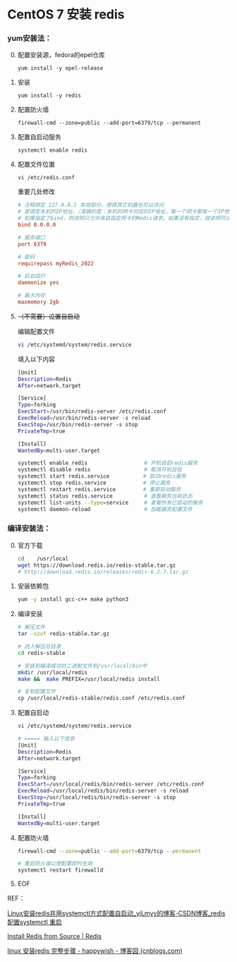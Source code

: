 # CentOS 7  安装 redis

### yum安装法：

0. 配置安装源，fedora的epel仓库

    ```shell
    yum install -y epel-release
    ```

1. 安装

   ```shell
   yum install -y redis
   ```

2. 配置防火墙

   ```shell
   firewall-cmd --zone=public --add-port=6379/tcp --permanent
   ```

3. 配置自启动服务

   ```shell
   systemctl enable redis
   ```

4. 配置文件位置

   ```shell
   vi /etc/redis.conf
   ```

   重要几处修改

   ```ini
   # 注释绑定 127.0.0.1 本地部分，使得其它机器也可以访问
   # 是绑定本机的IP地址，（准确的是：本机的网卡对应的IP地址，每一个网卡都有一个IP地址），而不是redis允许来自其他计算机的IP地址。
   # 如果指定了bind，则说明只允许来自指定网卡的Redis请求。如果没有指定，就说明可以接受来自任意一个网卡的Redis请求。
   bind 0.0.0.0
   
   # 服务端口
   port 6379
   
   # 密码
   requirepass myRedis_2022
   
   # 后台运行
   daemonize yes
   
   # 最大内存
   maxmemory 2gb
   ```

5. ~~（不需要）设置自启动~~

   编辑配置文件

   ```sh
   vi /etc/systemd/system/redis.service
   ```

   填入以下内容

   ```sh
   [Unit]
   Description=Redis
   After=network.target
   
   [Service]
   Type=forking
   ExecStart=/usr/bin/redis-server /etc/redis.conf
   ExecReload=/usr/bin/redis-server -s reload
   ExecStop=/usr/bin/redis-server -s stop
   PrivateTmp=true
   
   [Install]
   WantedBy=multi-user.target
   ```

   ```sh
   systemctl enable redis                  # 开机自启redis服务
   systemctl disable redis                 # 取消开机自启
   systemctl start redis.service　         # 启动redis服务
   systemctl stop redis.service　          # 停止服务
   systemctl restart redis.service　       # 重新启动服务
   systemctl status redis.service          # 查看服务当前状态
   systemctl list-units --type=service     # 查看所有已启动的服务
   systemctl daemon-reload                 # 加载服务配置文件
   ```

   

### 编译安装法：

0. 官方下载

    ```bash
    cd    /usr/local
    wget https://download.redis.io/redis-stable.tar.gz
    # http://download.redis.io/releases/redis-6.2.7.tar.gz
    ```

1. 安装依赖包

   ```bash
   yum -y install gcc-c++ make python3
   ```

2. 编译安装

   ```bash
   # 解压文件
   tar -xzvf redis-stable.tar.gz
   
   # 进入解压后目录
   cd redis-stable
   
   # 安装到编译成功的二进制文件到/usr/local/bin中
   mkdir /usr/local/redis
   make &&  make PREFIX=/usr/local/redis install
   
   # 复制配置文件
   cp /usr/local/redis-stable/redis.conf /etc/redis.conf
   ```

3. 配置自启动

   ```sh
   vi /etc/systemd/system/redis.service
   
   # ===== 输入以下信息
   [Unit]
   Description=Redis
   After=network.target
   
   [Service]
   Type=forking
   ExecStart=/usr/local/redis/bin/redis-server /etc/redis.conf
   ExecReload=/usr/local/redis/bin/redis-server -s reload
   ExecStop=/usr/local/redis/bin/redis-server -s stop
   PrivateTmp=true
   
   [Install]
   WantedBy=multi-user.target
   ```

   

4. 配置防火墙

   ```sh
   firewall-cmd --zone=public --add-port=6379/tcp --permanent
   
   # 重启防火墙以使配置即时生效
   systemctl restart firewalld
   ```

   

5. EOF



REF：

[Linux安装redis并用systemctl方式配置自启动_yjLmyy的博客-CSDN博客_redis 配置systemctl 重启](https://blog.csdn.net/m0_38075171/article/details/117261954)

[Install Redis from Source | Redis](https://redis.io/docs/getting-started/installation/install-redis-from-source/)

[linux 安装redis 完整步骤 - happywish - 博客园 (cnblogs.com)](https://www.cnblogs.com/happywish/p/10944253.html)

